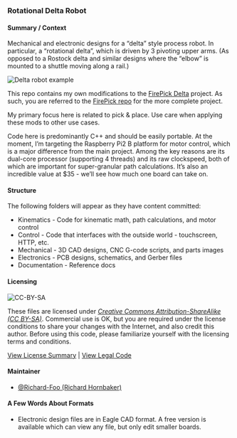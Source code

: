 ### Rotational Delta Robot

#### Summary / Context

Mechanical and electronic designs for a “delta” style process robot.  In particular, a “rotational delta”, which is driven by 3 pivoting upper arms.  (As opposed to a Rostock delta and similar designs where the “elbow” is mounted to a shuttle moving along a rail.)

![Delta robot example](http://upload.wikimedia.org/wikipedia/commons/3/31/TOSY_Parallel_Robot.JPG)

This repo contains my own modifications to the [FirePick Delta](http://delta.firepick.org) project.  As such, you are referred to the [FirePick repo](https://github.com/firepick-delta/firepick-delta) for the more complete project.

My primary focus here is related to pick & place.  Use care when applying these mods to other use cases.

Code here is predominantly C++ and should be easily portable.  At the moment, I’m targeting the Raspberry Pi2 B platform for motor control, which is a major difference from the main project.  Among the key reasons are its dual-core processor (supporting 4 threads) and its raw clockspeed, both of which are important for super-granular path calculations.  It’s also an incredible value at $35 - we’ll see how much one board can take on.


#### Structure

The following folders will appear as they have content committed:
* Kinematics - Code for kinematic math, path calculations, and motor control
* Control - Code that interfaces with the outside world - touchscreen, HTTP, etc.
* Mechanical - 3D CAD designs, CNC G-code scripts, and parts images
* Electronics - PCB designs, schematics, and Gerber files
* Documentation - Reference docs


#### Licensing

![CC-BY-SA](http://upload.wikimedia.org/wikipedia/commons/thumb/d/d0/CC-BY-SA_icon.svg/320px-CC-BY-SA_icon.svg.png)

These files are licensed under [*Creative Commons Attribution-ShareAlike (CC BY-SA)*](https://creativecommons.org/licenses/by-sa/4.0/legalcode).  Commercial use is OK, but you are required under the license conditions to share your changes with the Internet, and also credit this author.  Before using this code, please familiarize yourself with the licensing terms and conditions.

[View License Summary](http://creativecommons.org/licenses/by-sa/4.0/) | [View Legal Code](https://creativecommons.org/licenses/by-sa/4.0/legalcode)

#### Maintainer

* [@Richard-Foo (Richard Hornbaker)](https://github.com/Richard-Foo)


#### A Few Words About Formats

* Electronic design files are in Eagle CAD format.  A free version is available which can view any file, but only edit smaller boards.

